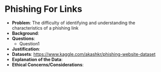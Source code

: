 # Phishing For Links

* **Problem**: The difficulty of identifying and understanding the characteristics of a phishing link
* **Background**: 
* **Questions**:
    - Question1
* **Justification**: 
* **Datasets**: https://www.kaggle.com/akashkr/phishing-website-dataset
* **Explanation of the Data**:
* **Ethical Concerns/Considerations**:
